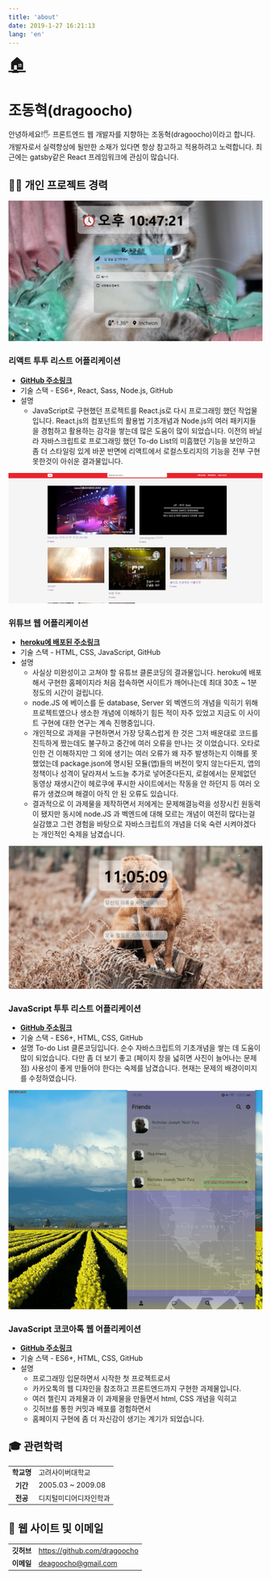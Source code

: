 ```yaml
---
title: 'about'
date: 2019-1-27 16:21:13
lang: 'en'
---
```


<div class="about">
<a href="/" style="font-size: 30px;">🏠</a>

# 조동혁(dragoocho)

안녕하세요!🖐 프론트엔드 웹 개발자를 지향하는 조동혁(dragoocho)이라고 합니다. 
개발자로서 실력향상에 될만한 소재가 있다면 항상 참고하고 적용하려고 노력합니다. 
최근에는 gatsby같은 React 프레임워크에 관심이 많습니다.

## 👨‍💻 개인 프로젝트 경력

![ex_screenshot](./img/reactTodo.png)
### 리액트 투투 리스트 어플리케이션
 - <a href="https://dragoocho.github.io/react_todo_list/" target="_blank">**GitHub 주소링크**</a> 
- 기술 스택
          - ES6+, React, Sass, Node.js, GitHub
- 설명
    - JavaScript로 구현했던 프로젝트를 React.js로 다시 프로그래밍 했던 작업물입니다. React.js의 컴포넌트의 활용법 기초개념과 Node.js의 여러 패키지들을 경험하고 활용하는 감각을 쌓는데 많은 도움이 많이 되었습니다. 이전의 바닐라 자바스크립트로 프로그래밍 했던 To-do List의 미흠했던 기능을 보안하고 좀 더 스타일링 있게 바꾼 반면에 리액트에서 로컬스토리지의 기능을 전부 구현 못한것이 아쉬운 결과물입니다. 


![ex_screenshot](./img/wetube.png)
### 위튜브 웹 어플리케이션
 - <a href="https://thawing-bayou-05092.herokuapp.com/" target="_blank">**heroku에 배포된 주소링크**</a> 
- 기술 스택
          - HTML, CSS, JavaScript, GitHub
- 설명
    - 사실상 미완성이고 고쳐야 할 유튜브 클론코딩의 결과물입니다. heroku에 배포해서 구현한 홈페이지라 처음 접속하면 사이트가 깨어나는데 최대 30초 ~ 1분 정도의 시간이 걸립니다.
    - node.JS 에 베이스를 둔 database, Server 외 벡엔드의 개념을 익히기 위해 프로젝트였으나 생소한 개념에 이해하기 힘든 적이 자주 있었고 지금도 이 사이트 구현에 대한 연구는 계속 진행중입니다.
    - 개인적으로 과제을 구현하면서 가장 당혹스럽게 한 것은 그저 배운대로 코드를 진득하게 짰는데도 불구하고 중간에 여러 오류을 만나는 것 이었습니다. 오타로 인한 건 이해하지만 그 외에 생기는 여러 오류가 왜 자주 발생하는지 이해를 못했었는데 package.json에 명시된 모듈(앱)들의 버전이 맞지 않는다든지, 앱의 정책이나 성격이 달라져서 노드늘 추가로 넣어준다든지, 로컬에서는 문제없던 동영상 재생시간이 헤로쿠에 푸시한 사이트에서는 작동을 안 하던지 등 여러 오류가 생겼으며 해결이 아직 안 된 오류도 있습니다.
    - 결과적으로 이 과제물을 제작하면서 저에게는 문제해결능력을 성장시킨 원동력이 됐지만 동시에 node.JS 과 벡엔드에 대해 모르는 개념이 여전히 많다는걸 실감했고 그런 경험을 바탕으로 자바스크립트의 개념을 더욱 숙련 시켜야겠다는 개인적인 숙제을 남겼습니다. 


![ex_screenshot](./img/todo.gif)
### JavaScript 투투 리스트 어플리케이션
 - <a href="https://dragoocho.github.io/momentom-project-js/" target="_blank">**GitHub 주소링크**</a> 
- 기술 스택
          - ES6+, HTML, CSS, GitHub
- 설명
    To-do List 클론코딩입니다. 순수 자바스크립트의 기초개념을 쌓는 데 도움이 많이 되었습니다. 다만 좀 더 보기 좋고 (페이지 창을 넓히면 사진이 늘어나는 문제점) 사용성이 좋게 만들어야 한다는 숙제를 남겼습니다. 현재는 문제의 배경이미지를 수정하였습니다.


![ex_screenshot](./img/kokoatok.gif)
### JavaScript 코코아톡 웹 어플리케이션
 - <a href="https://dragoocho.github.io/kakao-clone-v2/index/" target="_blank">**GitHub 주소링크**</a> 
- 기술 스택
          - ES6+, HTML, CSS, GitHub
- 설명
    - 프로그래밍 입문하면서 시작한 첫 프로젝트로서
    - 카카오톡의 웹 디자인을 참조하고 프론트엔드까지 구현한 과제물입니다.
    - 여러 첼린지 과제물과 이 과제물을 만들면서 html, CSS 개념을 익히고
    - 깃허브를 통한 커밋과 배포를 경험하면서
    - 홈페이지 구현에 좀 더 자신감이 생기는 계기가 되었습니다.

    
## 🎓 관련학력

|         |                                                                                                              |
| :-----: | ------------------------------------------------------------------------------------------------------------ |
| **학교명** | 고려사이버대학교                                                                                                        |
| **기간**  | 2005.03 ~ 2009.08                                                                                                |
| **전공**  | 디지털미디어디자인학과                                                                                                        |

## 💌 웹 사이트 및 이메일

|            |                                         |
| :--------: | --------------------------------------- |
|  **깃허브**   | https://github.com/dragoocho             |
|  **이메일**   | deagoocho@gmail.com                  |

</div>